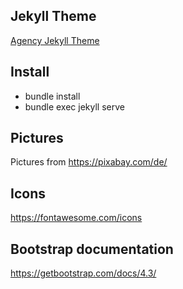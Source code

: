 
## Jekyll Theme
[Agency Jekyll Theme](https://github.com/raviriley/agency-jekyll-theme)

## Install
* bundle install
* bundle exec jekyll serve

## Pictures
Pictures from https://pixabay.com/de/

## Icons
https://fontawesome.com/icons

## Bootstrap documentation
https://getbootstrap.com/docs/4.3/

